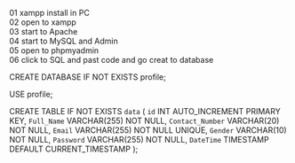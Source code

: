 01 xampp install in PC <br>
02 open to xampp <br>
03 start to Apache <br>
04 start to MySQL and Admin <br>
05 open to phpmyadmin <br>
06 click to SQL and past code and go creat to database <br>

CREATE DATABASE IF NOT EXISTS profile;

USE profile;

CREATE TABLE IF NOT EXISTS `data` (
    `id` INT AUTO_INCREMENT PRIMARY KEY,
    `Full_Name` VARCHAR(255) NOT NULL,
    `Contact_Number` VARCHAR(20) NOT NULL,
    `Email` VARCHAR(255) NOT NULL UNIQUE,
    `Gender` VARCHAR(10) NOT NULL,
    `Password` VARCHAR(255) NOT NULL,
    `DateTime` TIMESTAMP DEFAULT CURRENT_TIMESTAMP
);

